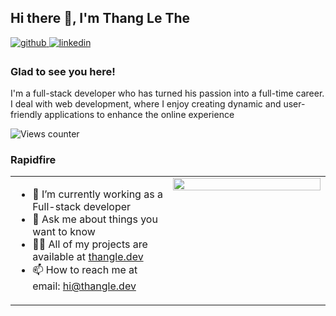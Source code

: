 ## Hi there 👋, I'm Thang Le The

<a href="https://github.com/thang-d" target="_blank">
  <img src=https://img.shields.io/badge/github-%2324292e.svg?&style=for-the-badge&logo=github&logoColor=white alt=github style="margin-bottom: 5px;" />
</a>
<a href="https://www.linkedin.com/in/thang-lt/" target="_blank">
  <img src=https://img.shields.io/badge/linkedin-%231E77B5.svg?&style=for-the-badge&logo=linkedin&logoColor=white alt=linkedin style="margin-bottom: 5px;" />
</a>

### Glad to see you here!

I'm a full-stack developer who has turned his passion into a full-time career. I deal with web development, where I enjoy creating dynamic and user-friendly applications to enhance the online experience

![Views counter](https://komarev.com/ghpvc/?username=thang-d&&style=flat-square)

### Rapidfire

<table><tr><td valign="top" width="50%">


- 🔭 I’m currently working as a Full-stack developer
- 💬 Ask me about things you want to know
- 👨‍💻 All of my projects are available at [thangle.dev](https://thangle.dev) 
- 📫 How to reach me at email: hi@thangle.dev


</td>
    <td valign="top" width="50%">
      <div align="center">
        <img src="https://i.imgur.com/u1rJcPQ.gif" align="center" style="width: 100%" />
      </div>
    </td>
</tr></table>  

<!--
**thang-d/thang-d** is a ✨ _special_ ✨ repository because its `README.md` (this file) appears on your GitHub profile.

Here are some ideas to get you started:

- 🔭 I’m currently working on ...
- 🌱 I’m currently learning ...
- 👯 I’m looking to collaborate on ...
- 🤔 I’m looking for help with ...
- 💬 Ask me about ...
- 📫 How to reach me: ...
- 😄 Pronouns: ...
- ⚡ Fun fact: ...
-->
